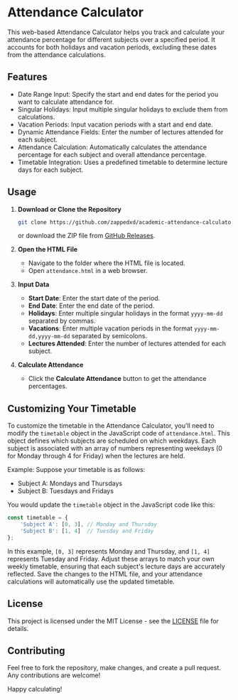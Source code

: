 

# Attendance Calculator

This web-based Attendance Calculator helps you track and calculate your attendance percentage for different subjects over a specified period.
It accounts for both holidays and vacation periods, excluding these dates from the attendance calculations.

## Features

- Date Range Input: Specify the start and end dates for the period you want to calculate attendance for.
- Singular Holidays: Input multiple singular holidays to exclude them from calculations.
- Vacation Periods: Input vacation periods with a start and end date.
- Dynamic Attendance Fields: Enter the number of lectures attended for each subject.
- Attendance Calculation: Automatically calculates the attendance percentage for each subject and overall attendance percentage.
- Timetable Integration: Uses a predefined timetable to determine lecture days for each subject.

## Usage

1. **Download or Clone the Repository**
   ```bash
   git clone https://github.com/zappedxd/academic-attendance-calculator.git
   ```
   or download the ZIP file from [GitHub Releases](https://github.com/zappedxd/academic-attendance-calculator/releases).

2. **Open the HTML File**
   - Navigate to the folder where the HTML file is located.
   - Open `attendance.html` in a web browser.

3. **Input Data**
   - **Start Date**: Enter the start date of the period.
   - **End Date**: Enter the end date of the period.
   - **Holidays**: Enter multiple singular holidays in the format `yyyy-mm-dd` separated by commas.
   - **Vacations**: Enter multiple vacation periods in the format `yyyy-mm-dd,yyyy-mm-dd` separated by semicolons.
   - **Lectures Attended**: Enter the number of lectures attended for each subject.

4. **Calculate Attendance**
   - Click the **Calculate Attendance** button to get the attendance percentages.

## Customizing Your Timetable

To customize the timetable in the Attendance Calculator, you'll need to modify the `timetable` object in the JavaScript code of `attendance.html`. This object defines which subjects are scheduled on which weekdays. Each subject is associated with an array of numbers representing weekdays (0 for Monday through 4 for Friday) when the lectures are held.

Example: Suppose your timetable is as follows:
- Subject A: Mondays and Thursdays
- Subject B: Tuesdays and Fridays

You would update the `timetable` object in the JavaScript code like this:

```javascript
const timetable = {
    'Subject A': [0, 3], // Monday and Thursday
    'Subject B': [1, 4]  // Tuesday and Friday
};
```

In this example, `[0, 3]` represents Monday and Thursday, and `[1, 4]` represents Tuesday and Friday. Adjust these arrays to match your own weekly timetable, ensuring that each subject's lecture days are accurately reflected. Save the changes to the HTML file, and your attendance calculations will automatically use the updated timetable.

## License

This project is licensed under the MIT License - see the [LICENSE](LICENSE) file for details.

## Contributing

Feel free to fork the repository, make changes, and create a pull request. Any contributions are welcome!

Happy calculating!

